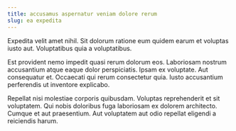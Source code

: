 ```yaml
---
title: accusamus aspernatur veniam dolore rerum
slug: ea expedita
---
```


Expedita velit amet nihil. Sit dolorum ratione eum quidem earum et voluptas iusto aut. Voluptatibus quia a voluptatibus.

Est provident nemo impedit quasi rerum dolorum eos. Laboriosam nostrum accusantium atque eaque dolor perspiciatis. Ipsam ex voluptate. Aut consequatur et. Occaecati qui rerum consectetur quia. Iusto accusantium perferendis ut inventore explicabo.

Repellat nisi molestiae corporis quibusdam. Voluptas reprehenderit et sit voluptatem. Qui nobis doloribus fuga laboriosam ex dolorem architecto. Cumque et aut praesentium. Aut voluptatem aut odio repellat eligendi a reiciendis harum.
